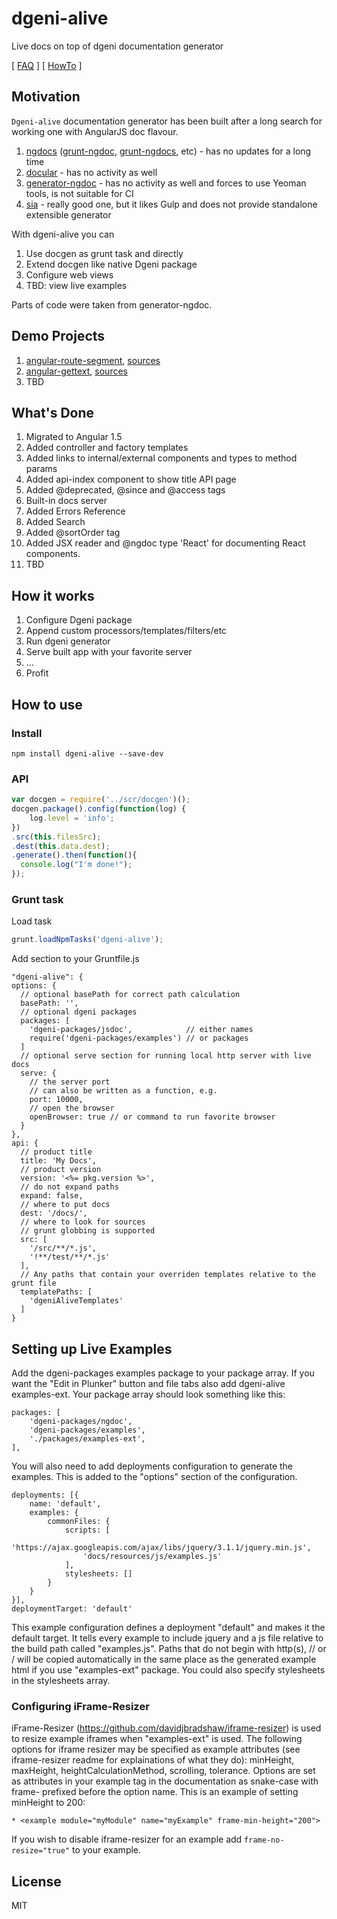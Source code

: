 # dgeni-alive
Live docs on top of dgeni documentation generator

[ [FAQ](https://github.com/wingedfox/dgeni-alive/wiki/FAQ) ] [ [HowTo](https://github.com/wingedfox/dgeni-alive/wiki/HowTo) ]

## Motivation
`Dgeni-alive` documentation generator has been built after a long search for working one with AngularJS doc flavour.

1. [ngdocs](//github.com/idanush/ngdocs) ([grunt-ngdoc](//github.com/bevacqua/grunt-ngdoc), [grunt-ngdocs](//github.com/m7r/grunt-ngdocs), etc) - has no updates for a long time
2. [docular](//grunt-docular.com/) - has no activity as well
3. [generator-ngdoc](//github.com/Quramy/generator-ngdoc) - has no activity as well and forces to use Yeoman tools, is not suitable for CI
4. [sia](//github.com/boundstate/sia) - really good one, but it likes Gulp and does not provide standalone extensible generator

With dgeni-alive you can

1. Use docgen as grunt task and directly
2. Extend docgen like native Dgeni package
3. Configure web views
4. TBD: view live examples

Parts of code were taken from generator-ngdoc.

## Demo Projects
1. [angular-route-segment](http://wingedfox.github.io/dgeni-alive/docs/angular-route-segment/), [sources](https://github.com/wingedfox/angular-route-segment/blob/master/src/)
2. [angular-gettext](http://wingedfox.github.io/dgeni-alive/docs/angular-gettext/), [sources](https://github.com/wingedfox/angular-gettext/blob/master/src/)
3. TBD

## What's Done
1. Migrated to Angular 1.5
2. Added controller and factory templates
3. Added links to internal/external components and types to method params
4. Added api-index component to show title API page
5. Added @deprecated, @since and @access tags
6. Built-in docs server
7. Added Errors Reference
8. Added Search
9. Added @sortOrder tag
10. Added JSX reader and @ngdoc type 'React' for documenting React components.
11. TBD

## How it works
1. Configure Dgeni package
2. Append custom processors/templates/filters/etc
3. Run dgeni generator
4. Serve built app with your favorite server
5. ...
6. Profit


## How to use
### Install
```
npm install dgeni-alive --save-dev
```

### API
```js
var docgen = require('../scr/docgen')();
docgen.package().config(function(log) {
    log.level = 'info';
})
.src(this.filesSrc);
.dest(this.data.dest);
.generate().then(function(){
  console.log("I'm done!");
});

```

### Grunt task
Load task
```js
grunt.loadNpmTasks('dgeni-alive');
```

Add section to your Gruntfile.js
```
"dgeni-alive": {
options: {
  // optional basePath for correct path calculation
  basePath: '',
  // optional dgeni packages
  packages: [
    'dgeni-packages/jsdoc',            // either names
    require('dgeni-packages/examples') // or packages
  ]
  // optional serve section for running local http server with live docs
  serve: {
    // the server port
    // can also be written as a function, e.g.
    port: 10000,
    // open the browser
    openBrowser: true // or command to run favorite browser
  }
},
api: {
  // product title
  title: 'My Docs',
  // product version
  version: '<%= pkg.version %>',
  // do not expand paths
  expand: false,
  // where to put docs
  dest: '/docs/',
  // where to look for sources
  // grunt globbing is supported
  src: [
    '/src/**/*.js',
    '!**/test/**/*.js'
  ],
  // Any paths that contain your overriden templates relative to the grunt file
  templatePaths: [
    'dgeniAliveTemplates'
  ]
}
```

## Setting up Live Examples
Add the dgeni-packages examples package to your package array.
If you want the "Edit in Plunker" button and file tabs also add dgeni-alive examples-ext.
Your package array should look something like this:
```
packages: [
	'dgeni-packages/ngdoc',
	'dgeni-packages/examples',
	'./packages/examples-ext',
],
```
You will also need to add deployments configuration to generate the examples.
This is added to the "options" section of the configuration.
```
deployments: [{
	name: 'default',
	examples: {
		commonFiles: {
			scripts: [
				'https://ajax.googleapis.com/ajax/libs/jquery/3.1.1/jquery.min.js',
				'docs/resources/js/examples.js'
			],
			stylesheets: []
		}
	}
}],
deploymentTarget: 'default'
```
This example configuration defines a deployment "default" and makes it the default target.
It tells every example to include jquery and a js file relative to the build path called "examples.js".
Paths that do not begin with http(s), // or / will be copied automatically in the same place as the generated example html if you use "examples-ext" package.
You could also specify stylesheets in the stylesheets array.

### Configuring iFrame-Resizer
iFrame-Resizer (https://github.com/davidjbradshaw/iframe-resizer) is used to resize example iframes when "examples-ext" is used.
The following options for iframe resizer may be specified as example attributes (see iframe-resizer readme for explainations of what they do):
minHeight, maxHeight, heightCalculationMethod, scrolling, tolerance.
Options are set as attributes in your example tag in the documentation as snake-case with frame- prefixed before the option name.
This is an example of setting minHeight to 200:
 ```
 * <example module="myModule" name="myExample" frame-min-height="200">
```
If you wish to disable iframe-resizer for an example add `frame-no-resize="true"` to your example.

## License
MIT
